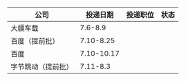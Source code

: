 | 公司               | 投递日期   | 投递职位 | 状态 |
| ------------------ | ---------- | -------- | ---- |
| 大疆车载           | 7.6-8.9    |          |      |
| 百度（提前批）     | 7.10-8.25  |          |      |
| 百度               | 7.10-10.17 |          |      |
| 字节跳动（提前批） | 7.11-8.3           |          |      |

